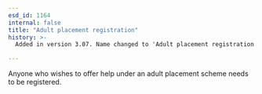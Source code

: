 ```yaml
---
esd_id: 1164
internal: false
title: "Adult placement registration"
history: >-
  Added in version 3.07. Name changed to 'Adult placement registration' in version 4.00.

---
```


Anyone who wishes to offer help under an adult placement scheme needs to be registered.

